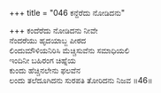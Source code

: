 +++
title = "046 ಕನ್ದೆರೆದು ನೋಡಿದನು"

+++
ಕಂದೆರೆದು ನೋಡಿದನು ನೀವೇ  
ನೆಂದರೆಯು ಹೃದಯಾಬ್ಜ ಪೀಠದ  
ಲಿಂದುಮೌಳಿಯನಿರಿಸಿ ಮೆಚ್ಚಿಸುವೆನು ಸಮಾಧಿಯಲಿ   
ಇಂದಿನೀ ಬಹಿರಂಗ ಚಿಹ್ನೆಯ  
ಕುಂದು ಹೆಚ್ಚಿನಲೇನು ಫಲವೆನ  
ಲಂದು ತಲೆದೂಗಿದನು ಸುರಪತಿ ತೋರಿದನು ನಿಜವ     ॥46॥